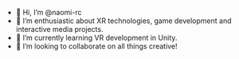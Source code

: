 - 👋 Hi, I’m @naomi-rc
- 👀 I’m enthusiastic about XR technologies, game development and interactive media projects.
- 🌱 I’m currently learning VR development in Unity.
- 💞️ I’m looking to collaborate on all things creative!


<!---
naomi-rc/naomi-rc is a ✨ special ✨ repository because its `README.md` (this file) appears on your GitHub profile.
You can click the Preview link to take a look at your changes.
- 📫 How to reach me ...
--->
